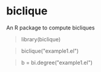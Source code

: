 # biclique
An R package to compute bicliques

> library(biclique)

> biclique("example1.el")

> b = bi.degree("example1.el")

